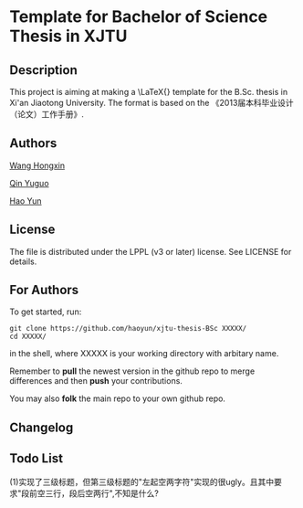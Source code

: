 Template for Bachelor of Science Thesis in XJTU
======

Description
------

This project is aiming at making a \LaTeX{} template for the B.Sc. thesis in Xi'an Jiaotong University. The format is based on the 《2013届本科毕业设计（论文）工作手册》.

Authors
------
[Wang Hongxin](https://github.com/wanghongxin)

[Qin Yuguo](https://github.com/fireuponsky)

[Hao Yun](https://github.com/haoyun)

License
------
The file is distributed under the LPPL (v3 or later) license. See LICENSE for details.

For Authors
------
To get started, run:

    git clone https://github.com/haoyun/xjtu-thesis-BSc XXXXX/
    cd XXXXX/

in the shell, where XXXXX is your working directory with arbitary name.

Remember to **pull** the newest version in the github repo to merge differences and then **push** your contributions.

You may also **folk** the main repo to your own github repo.

Changelog
------

Todo List
-----
(1)实现了三级标题，但第三级标题的"左起空两字符"实现的很ugly。且其中要求"段前空三行，段后空两行",不知是什么?

